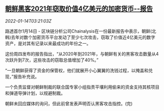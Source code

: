 <!--1642131062000-->
[朝鲜黑客2021年窃取价值4亿美元的加密货币--报告](https://cn.reuters.com/article/chainalysis-kp-crypto-currencies-theft-0-idCNKBS2JO07U)
------

<div><i>2022-01-14T03:21:03Z</i></div><p>路透首尔1月14日 - 区块链分析公司Chainalysis在一份最新报告中表示，朝鲜(北韩)去年对数个加密货币平台发动了至少七次攻击，窃取了价值近4亿美元的数字资产，是对其有记录以来最成功的年份之一。</p><p>这份周四发布的报告指出，“从2020年到2021年，与朝鲜有关的黑客攻击数量从4次跃升到7次，这些攻击的窃取总值增加了40%。”</p><p>“一旦朝鲜获得了资金的保管权，他们就展开小心翼翼的洗钱过程，以掩盖和兑现，”报告补充说。</p><p>一个负责监督对朝鲜制裁的联合国专家小组指责平壤利用偷来的资金支持其核项目和弹道导弹计划，以规避制裁。</p><p>朝鲜未回应媒体的询问，但此前曾发表声明否认黑客攻击指控。(完)</p>
